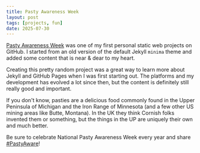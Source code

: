```yaml
---
title: Pasty Awareness Week
layout: post
tags: [projects, fun]
date: 2025-07-30
---
```


[Pasty Awareness Week](https://evanwill.github.io/pastyAware/) was one of my first personal static web projects on GitHub.
I started from an old version of the default Jekyll `minima` theme and added some content that is near & dear to my heart. 

Creating this pretty random project was a great way to learn more about Jekyll and GitHub Pages when I was first starting out. 
The platforms and my development has evolved a lot since then, but the content is definitely still really good and important. 

If you don't know, pasties are a delicious food commonly found in the Upper Peninsula of Michigan and the Iron Range of Minnesota (and a few other US mining areas like Butte, Montana).
In the UK they think Cornish folks invented them or something, but the things in the UP are uniquely their own and much better.

Be sure to celebrate National Pasty Awareness Week every year and share [#PastyAware](https://evanwill.github.io/pastyAware/)!

